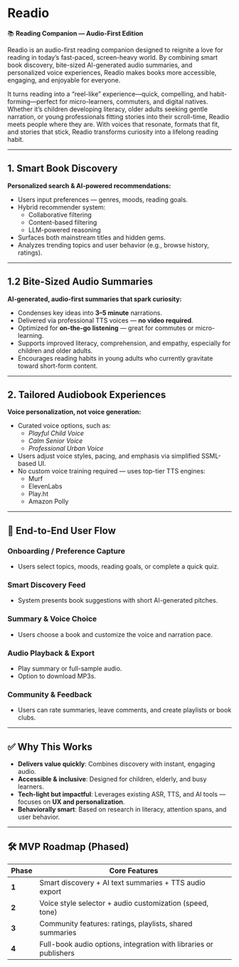 # Readio  
📚 **Reading Companion — Audio-First Edition**

Readio is an audio-first reading companion designed to reignite a love for reading in today’s fast-paced, screen-heavy world. By combining smart book discovery, bite-sized AI-generated audio summaries, and personalized voice experiences, Readio makes books more accessible, engaging, and enjoyable for everyone.

It turns reading into a “reel-like” experience—quick, compelling, and habit-forming—perfect for micro-learners, commuters, and digital natives. Whether it’s children developing literacy, older adults seeking gentle narration, or young professionals fitting stories into their scroll-time, Readio meets people where they are. With voices that resonate, formats that fit, and stories that stick, Readio transforms curiosity into a lifelong reading habit.

---

## 1. Smart Book Discovery  
**Personalized search & AI-powered recommendations:**

- Users input preferences — genres, moods, reading goals.  
- Hybrid recommender system:  
  - Collaborative filtering  
  - Content-based filtering  
  - LLM-powered reasoning  
- Surfaces both mainstream titles and hidden gems.  
- Analyzes trending topics and user behavior (e.g., browse history, ratings).  

---

## 1.2 Bite-Sized Audio Summaries  
**AI-generated, audio-first summaries that spark curiosity:**

- Condenses key ideas into **3–5 minute** narrations.  
- Delivered via professional TTS voices — **no video required**.  
- Optimized for **on-the-go listening** — great for commutes or micro-learning.  
- Supports improved literacy, comprehension, and empathy, especially for children and older adults.  
- Encourages reading habits in young adults who currently gravitate toward short-form content.

---

## 2. Tailored Audiobook Experiences  
**Voice personalization, not voice generation:**

- Curated voice options, such as:  
  - *Playful Child Voice*  
  - *Calm Senior Voice*  
  - *Professional Urban Voice*  
- Users adjust voice styles, pacing, and emphasis via simplified SSML-based UI.  
- No custom voice training required — uses top-tier TTS engines:  
  - Murf  
  - ElevenLabs  
  - Play.ht  
  - Amazon Polly

---

## 🔁 End-to-End User Flow  

### Onboarding / Preference Capture  
- Users select topics, moods, reading goals, or complete a quick quiz.

### Smart Discovery Feed  
- System presents book suggestions with short AI-generated pitches.

### Summary & Voice Choice  
- Users choose a book and customize the voice and narration pace.

### Audio Playback & Export  
- Play summary or full-sample audio.  
- Option to download MP3s.

### Community & Feedback  
- Users can rate summaries, leave comments, and create playlists or book clubs.

---

## ✅ Why This Works

- **Delivers value quickly**: Combines discovery with instant, engaging audio.
- **Accessible & inclusive**: Designed for children, elderly, and busy learners.
- **Tech-light but impactful**: Leverages existing ASR, TTS, and AI tools — focuses on **UX and personalization**.
- **Behaviorally smart**: Based on research in literacy, attention spans, and user behavior.

---

## 🛠️ MVP Roadmap (Phased)

| Phase | Core Features |
|-------|----------------|
| **1** | Smart discovery + AI text summaries + TTS audio export |
| **2** | Voice style selector + audio customization (speed, tone) |
| **3** | Community features: ratings, playlists, shared summaries |
| **4** | Full-book audio options, integration with libraries or publishers |

